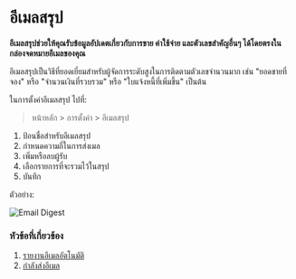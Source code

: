 <!-- add-breadcrumbs -->
# อีเมลสรุป

**อีเมลสรุปช่วยให้คุณรับข้อมูลอัปเดตเกี่ยวกับการขาย ค่าใช้จ่าย และตัวเลขสำคัญอื่นๆ ได้โดยตรงในกล่องจดหมายอีเมลของคุณ**

อีเมลสรุปเป็นวิธีที่ยอดเยี่ยมสำหรับผู้จัดการระดับสูงในการติดตามตัวเลขจำนวนมาก เช่น "ยอดขายที่จอง" หรือ "จำนวนเงินที่รวบรวม" หรือ "ใบแจ้งหนี้ที่เพิ่มขึ้น" เป็นต้น

ในการตั้งค่าอีเมลสรุป ไปที่:

> หน้าหลัก > การตั้งค่า > อีเมลสรุป

1. ป้อนชื่อสำหรับอีเมลสรุป
1. กำหนดความถี่ในการส่งเมล
1. เพิ่มหรือลบผู้รับ
1. เลือกรายการที่จะรวมไว้ในสรุป
1. บันทึก

ตัวอย่าง: 

<img class="screenshot" alt="Email Digest" src="{{docs_base_url}}/assets/img/setup/email/email-digest.png">

### หัวข้อที่เกี่ยวข้อง
1. [รายงานอีเมลอัตโนมัติ](/docs/user/manual/en/setting-up/email/auto-email-reports)
1. [กำลังส่งอีเมล](/docs/user/manual/en/setting-up/email/sending-email)
